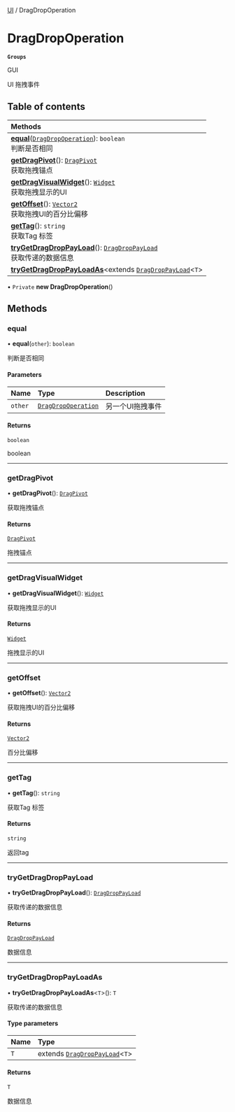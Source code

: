 [UI](../modules/UI.UI.md) / DragDropOperation

# DragDropOperation <Badge type="tip" text="Class" /> <Score text="DragDropOperation" />

**`Groups`**

GUI

UI 拖拽事件

## Table of contents

| Methods |
| :-----|
| **[equal](UI.DragDropOperation.md#equal)**([`DragDropOperation`](UI.DragDropOperation.md)): `boolean` <br> 判断是否相同|
| **[getDragPivot](UI.DragDropOperation.md#getdragpivot)**(): [`DragPivot`](../enums/UI.DragPivot.md) <br> 获取拖拽锚点|
| **[getDragVisualWidget](UI.DragDropOperation.md#getdragvisualwidget)**(): [`Widget`](UI.Widget.md) <br> 获取拖拽显示的UI|
| **[getOffset](UI.DragDropOperation.md#getoffset)**(): [`Vector2`](Type.Vector2.md) <br> 获取拖拽UI的百分比偏移|
| **[getTag](UI.DragDropOperation.md#gettag)**(): `string` <br> 获取Tag 标签|
| **[tryGetDragDropPayLoad](UI.DragDropOperation.md#trygetdragdroppayload)**(): [`DragDropPayLoad`](UI.DragDropPayLoad.md) <br> 获取传递的数据信息|
| **[tryGetDragDropPayLoadAs](UI.DragDropOperation.md#trygetdragdroppayloadas)**<extends [`DragDropPayLoad`](UI.DragDropPayLoad.md)<`T`\> |\>(): extends [`DragDropPayLoad`](UI.DragDropPayLoad.md)<`T`\> | <br> 获取传递的数据信息|

• `Private` **new DragDropOperation**()

## Methods

### equal <Score text="equal" /> 

• **equal**(`other`): `boolean` <Badge type="tip" text="other" />

判断是否相同


#### Parameters

| Name | Type | Description |
| :------ | :------ | :------ |
| `other` | [`DragDropOperation`](UI.DragDropOperation.md) | 另一个UI拖拽事件 |

#### Returns

`boolean`

boolean

___

### getDragPivot <Score text="getDragPivot" /> 

• **getDragPivot**(): [`DragPivot`](../enums/UI.DragPivot.md) <Badge type="tip" text="other" />

获取拖拽锚点


#### Returns

[`DragPivot`](../enums/UI.DragPivot.md)

拖拽锚点

___

### getDragVisualWidget <Score text="getDragVisualWidget" /> 

• **getDragVisualWidget**(): [`Widget`](UI.Widget.md) <Badge type="tip" text="other" />

获取拖拽显示的UI


#### Returns

[`Widget`](UI.Widget.md)

拖拽显示的UI

___

### getOffset <Score text="getOffset" /> 

• **getOffset**(): [`Vector2`](Type.Vector2.md) <Badge type="tip" text="other" />

获取拖拽UI的百分比偏移


#### Returns

[`Vector2`](Type.Vector2.md)

百分比偏移

___

### getTag <Score text="getTag" /> 

• **getTag**(): `string` <Badge type="tip" text="other" />

获取Tag 标签


#### Returns

`string`

返回tag

___

### tryGetDragDropPayLoad <Score text="tryGetDragDropPayLoad" /> 

• **tryGetDragDropPayLoad**(): [`DragDropPayLoad`](UI.DragDropPayLoad.md) <Badge type="tip" text="other" />

获取传递的数据信息


#### Returns

[`DragDropPayLoad`](UI.DragDropPayLoad.md)

数据信息

___

### tryGetDragDropPayLoadAs <Score text="tryGetDragDropPayLoadAs" /> 

• **tryGetDragDropPayLoadAs**<`T`\>(): `T` <Badge type="tip" text="other" />

获取传递的数据信息


#### Type parameters

| Name | Type |
| :------ | :------ |
| `T` | extends [`DragDropPayLoad`](UI.DragDropPayLoad.md)<`T`\> |

#### Returns

`T`

数据信息
